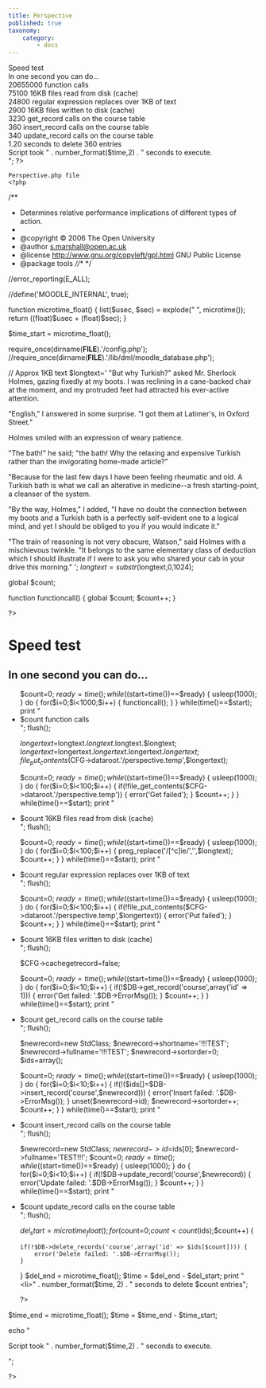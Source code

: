 ```yaml
---
title: Perspective
published: true
taxonomy:
    category:
        - docs
---
```


<html>
<body>
Speed test<br>
In one second you can do...<br>
20655000 function calls<br>
75100 16KB files read from disk (cache)<br>
24800 regular expression replaces over 1KB of text<br>
2900 16KB files written to disk (cache)<br>
3230 get_record calls on the course table<br>
360 insert_record calls on the course table<br>
340 update_record calls on the course table<br>
1.20 seconds to delete 360 entries<br>
Script took " . number_format($time,2) . " seconds to execute.<br>
"; ?><br>
 </body>   
    </html>
    
    
    
    Perspective.php file
    <?php
/**
 * Determines relative performance implications of different types of action.
 *
 * @copyright &copy; 2006 The Open University
 * @author s.marshall@open.ac.uk
 * @license http://www.gnu.org/copyleft/gpl.html GNU Public License
 * @package tools
 *//** */
 
//error_reporting(E_ALL); 

//define('MOODLE_INTERNAL', true);

function microtime_float()
{
    list($usec, $sec) = explode(" ", microtime());
    return ((float)$usec + (float)$sec);
}

$time_start = microtime_float();

 
require_once(dirname(__FILE__).'/config.php');
//require_once(dirname(__FILE__).'/lib/dml/moodle_database.php');

// Approx 1KB text
$longtext='
"But why Turkish?" asked Mr. Sherlock Holmes, gazing fixedly at
my boots.  I was reclining in a cane-backed chair at the moment,
and my protruded feet had attracted his ever-active attention.

"English," I answered in some surprise.  "I got them at
Latimer\'s, in Oxford Street."

Holmes smiled with an expression of weary patience.

"The bath!" he said; "the bath!  Why the relaxing and expensive
Turkish rather than the invigorating home-made article?"

"Because for the last few days I have been feeling rheumatic and
old. A Turkish bath is what we call an alterative in medicine--a
fresh starting-point, a cleanser of the system.

"By the way, Holmes," I added, "I have no doubt the connection
between my boots and a Turkish bath is a perfectly self-evident
one to a logical mind, and yet I should be obliged to you if you
would indicate it."

"The train of reasoning is not very obscure, Watson," said Holmes
with a mischievous twinkle.  "It belongs to the same elementary
class of deduction which I should illustrate if I were to ask you
who shared your cab in your drive this morning."
';
$longtext=substr($longtext,0,1024);

global $count;

function functioncall() {
    global $count;
    $count++;
}

?>
<html>
<head>
<title>Speed test</title>
</head>
<body>
<h1>Speed test</h1>
<h2>In one second you can do...</h2>
<ul>
<?php
flush();

$count=0;
$ready=time();
while(($start=time())==$ready) {
    usleep(1000); 
}
do
{
    for($i=0;$i<1000;$i++) {
        functioncall();
    }
}
while(time()==$start);
print "<li>$count function calls</li>";
flush();

$longertext=$longtext.$longtext.$longtext.$longtext;
$longertext=$longertext.$longertext.$longertext.$longertext;
file_put_contents($CFG->dataroot.'/perspective.temp',$longertext);

$count=0;
$ready=time();
while(($start=time())==$ready) {
    usleep(1000); 
}
do
{
    for($i=0;$i<100;$i++) {
        if(!file_get_contents($CFG->dataroot.'/perspective.temp')) {
            error('Get failed');
        }
        $count++;
    }
}
while(time()==$start);
print "<li>$count 16KB files read from disk (cache)</li>";
flush();

$count=0;
$ready=time();
while(($start=time())==$ready) {
    usleep(1000); 
}
do
{
    for($i=0;$i<100;$i++) {
        preg_replace('/[^c]ie/','',$longtext);
        $count++;
    }
}
while(time()==$start);
print "<li>$count regular expression replaces over 1KB of text</li>";
flush();

$count=0;
$ready=time();
while(($start=time())==$ready) {
    usleep(1000); 
}
do
{
    for($i=0;$i<100;$i++) {
        if(!file_put_contents($CFG->dataroot.'/perspective.temp',$longertext)) {
            error('Put failed');
        }
        $count++;
    }
}
while(time()==$start);
print "<li>$count 16KB files written to disk (cache)</li>";
flush();

$CFG->cachegetrecord=false;


$count=0;
$ready=time();
while(($start=time())==$ready) {
    usleep(1000); 
}
do
{
    for($i=0;$i<10;$i++) {
        if(!$DB->get_record('course',array('id' => 1))) {
            error('Get failed: '.$DB->ErrorMsg());
        }
        $count++;
    }
}
while(time()==$start);
print "<li>$count get_record calls on the course table</li>";
flush();

$newrecord=new StdClass;
$newrecord->shortname='!!!TEST';
$newrecord->fullname='!!!TEST';
$newrecord->sortorder=0;
$ids=array();

$count=0;
$ready=time();
while(($start=time())==$ready) {
    usleep(1000); 
}
do
{
    for($i=0;$i<10;$i++) {
        if(!($ids[]=$DB->insert_record('course',$newrecord))) {
            error('Insert failed: '.$DB->ErrorMsg());
        }
        unset($newrecord->id);
        $newrecord->sortorder++;
        $count++;
    }
}
while(time()==$start);
print "<li>$count insert_record calls on the course table</li>";
flush();


$newrecord=new StdClass;
$newrecord->id=$ids[0];
$newrecord->fullname='TEST!!!';
$count=0;
$ready=time();
while(($start=time())==$ready) {
    usleep(1000); 
}
do
{
    for($i=0;$i<10;$i++) {
        if(!$DB->update_record('course',$newrecord)) {
            error('Update failed: '.$DB->ErrorMsg());
        }
        $count++;
    }
}
while(time()==$start);
print "<li>$count update_record calls on the course table</li>";
flush();

$del_start = microtime_float();
for($count=0;$count<count($ids);$count++) {
	
    if(!$DB->delete_records('course',array('id' => $ids[$count]))) {
        error('Delete failed: '.$DB->ErrorMsg());
    }
}
$del_end = microtime_float();
$time = $del_end - $del_start;
print "<li>" . number_format($time, 2) . " seconds to delete $count entries</li>";

?>
</ul>
<?

$time_end = microtime_float();
$time = $time_end - $time_start;

echo "<p>Script took " . number_format($time,2) . " seconds to execute.</p>";

?>
</body>
</html>
    
    

